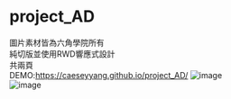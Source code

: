 # project_AD
圖片素材皆為六角學院所有<br/>
純切版並使用RWD響應式設計<br/>
共兩頁<br/>
DEMO:https://caeseyyang.github.io/project_AD/
![image](https://user-images.githubusercontent.com/104266043/180613077-d591d903-7094-4f11-9372-bd074390807c.png)
<br/>
![image](https://user-images.githubusercontent.com/104266043/180613166-3ba49dfb-16d8-4301-86e8-ff1d7452039a.png)

